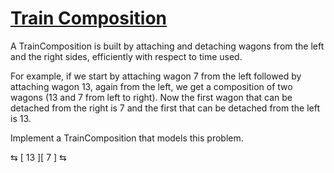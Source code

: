 # [Train Composition](https://www.testdome.com/questions/python/train-composition/94860 "Train Composition")

A TrainComposition is built by attaching and detaching wagons from the left and the right sides, efficiently with respect to time used.

For example, if we start by attaching wagon 7 from the left followed by attaching wagon 13, again from the left, we get a composition of two wagons (13 and 7 from left to right). Now the first wagon that can be detached from the right is 7 and the first that can be detached from the left is 13.

Implement a TrainComposition that models this problem.

⇆ [ 13 ][ 7 ] ⇆